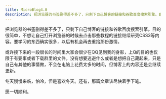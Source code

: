 ```yaml
---
title: MicroBlog4.0
description: 把浏览器的书签删得差不多了，只剩下自己博客的链接和谷歌百度搜索引擎。目的很简单，不想让自己打开浏览器的时候去点击那些教程的链接继续研究CSS3等内容。要学习的东西确实很多，以后有机会再去重拾那份激情。
---
```


把浏览器的书签删得差不多了，只剩下自己博客的链接和谷歌百度搜索引擎。目的很简单，不想让自己打开浏览器的时候去点击那些教程的链接继续研究CSS3等内容。要学习的东西确实很多，以后有机会再去重拾那份激情。

或许接下来的一段很长的时间里大家会很少在QQ见到我的身影，上Q的目的也仅限于有要事或者下载群里的文件。没有想要逃避什么或者是想把自己藏起来，只是自己有其他的事情做，不会在电脑上花费太多的时间，但博客上的内容还是会继续更新。

冬天慢慢来临，怕冷，但是喜欢冬天。还有，那篇文章该尽快着手下笔。

愿一切顺利。

